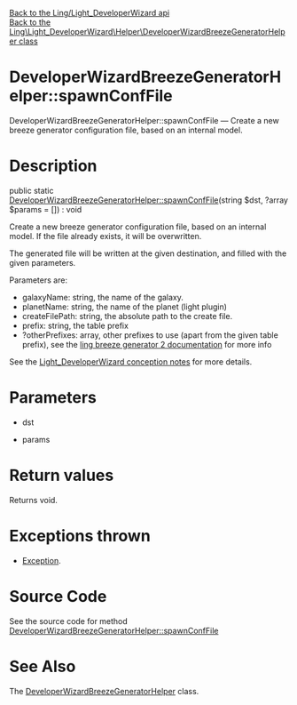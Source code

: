 [Back to the Ling/Light_DeveloperWizard api](https://github.com/lingtalfi/Light_DeveloperWizard/blob/master/doc/api/Ling/Light_DeveloperWizard.md)<br>
[Back to the Ling\Light_DeveloperWizard\Helper\DeveloperWizardBreezeGeneratorHelper class](https://github.com/lingtalfi/Light_DeveloperWizard/blob/master/doc/api/Ling/Light_DeveloperWizard/Helper/DeveloperWizardBreezeGeneratorHelper.md)


DeveloperWizardBreezeGeneratorHelper::spawnConfFile
================



DeveloperWizardBreezeGeneratorHelper::spawnConfFile — Create a new breeze generator configuration file, based on an internal model.




Description
================


public static [DeveloperWizardBreezeGeneratorHelper::spawnConfFile](https://github.com/lingtalfi/Light_DeveloperWizard/blob/master/doc/api/Ling/Light_DeveloperWizard/Helper/DeveloperWizardBreezeGeneratorHelper/spawnConfFile.md)(string $dst, ?array $params = []) : void




Create a new breeze generator configuration file, based on an internal model.
If the file already exists, it will be overwritten.

The generated file will be written at the given destination, and filled with the given parameters.

Parameters are:

- galaxyName: string, the name of the galaxy.
- planetName: string, the name of the planet (light plugin)
- createFilePath: string, the absolute path to the create file.
- prefix: string, the table prefix
- ?otherPrefixes: array, other prefixes to use (apart from the given table prefix), see the [ling breeze generator 2 documentation](https://github.com/lingtalfi/Light_BreezeGenerator/blob/master/doc/pages/ling-breeze-generator-2.md) for more info


See the [Light_DeveloperWizard conception notes](https://github.com/lingtalfi/Light_DeveloperWizard/blob/master/doc/pages/conception-notes.md) for more details.




Parameters
================


- dst

    

- params

    


Return values
================

Returns void.


Exceptions thrown
================

- [Exception](http://php.net/manual/en/class.exception.php).&nbsp;







Source Code
===========
See the source code for method [DeveloperWizardBreezeGeneratorHelper::spawnConfFile](https://github.com/lingtalfi/Light_DeveloperWizard/blob/master/Helper/DeveloperWizardBreezeGeneratorHelper.php#L45-L93)


See Also
================

The [DeveloperWizardBreezeGeneratorHelper](https://github.com/lingtalfi/Light_DeveloperWizard/blob/master/doc/api/Ling/Light_DeveloperWizard/Helper/DeveloperWizardBreezeGeneratorHelper.md) class.



